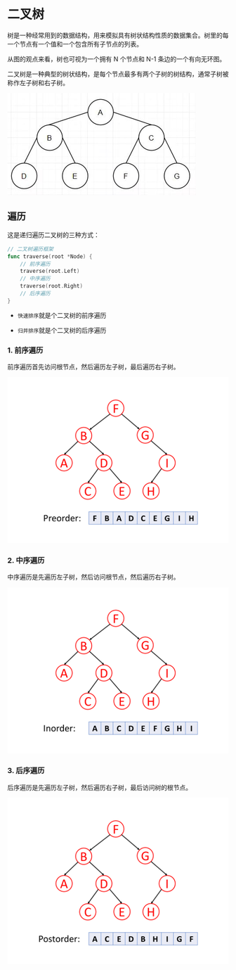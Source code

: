 # 二叉树

树是一种经常用到的数据结构，用来模拟具有树状结构性质的数据集合。树里的每一个节点有一个值和一个包含所有子节点的列表。

从图的观点来看，树也可视为一个拥有 N 个节点和 N-1 条边的一个有向无环图。

二叉树是一种典型的树状结构，是每个节点最多有两个子树的树结构，通常子树被称作左子树和右子树。

![](../../assets/Algorithm/binary_tree.jpg)

## 遍历

这是递归遍历二叉树的三种方式：

```go
// 二叉树遍历框架
func traverse(root *Node) {
    // 前序遍历
    traverse(root.Left)
    // 中序遍历
    traverse(root.Right)
    // 后序遍历
}
```

- `快速排序`就是个二叉树的前序遍历

- `归并排序`就是个二叉树的后序遍历

### 1. 前序遍历

前序遍历首先访问根节点，然后遍历左子树，最后遍历右子树。

![binary_tree_1](../../assets/Algorithm/binary_tree_1.png)

### 2. 中序遍历

中序遍历是先遍历左子树，然后访问根节点，然后遍历右子树。

![binary_tree_2](../../assets/Algorithm/binary_tree_2.png)

### 3. 后序遍历

后序遍历是先遍历左子树，然后遍历右子树，最后访问树的根节点。

![binary_tree_3](../../assets/Algorithm/binary_tree_3.png)